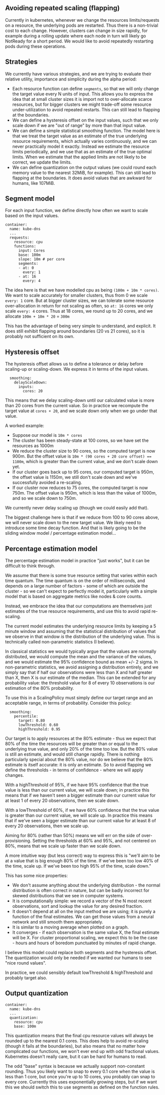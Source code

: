 ## Avoiding repeated scaling (flapping)

Currently in kubernetes, whenever we change the resources limits/requests on a resource, the underlying
pods are restarted.  Thus there is a non-trivial cost to each change.  However, clusters can change in size
rapidly, for example during a rolling update where each node in turn will likely go NotReady for a short period.
We would like to avoid repeatedly restarting pods during these operations.

## Strategies

We currently have various strategies, and we are trying to evaluate their relative utility, importance
and simplicity during the alpha period:

* Each resource function can define `segments`, so that we will only change the target value every N units of input.
  This allows you to express the idea that at small cluster sizes it is import not to over-allocate scarce resources, but
  for bigger clusters we might trade-off some resource under-utilization to avoid repeated restarts.
  This can still lead to flapping at the boundaries.
* We can define a hysteresis offset on the input values, such that we only scale down if we are "out of range" by more than
  that input value.
* We can define a simple statistical smoothing function.  The model here is that we treat the target value as an estimate of
  the true underlying resource requirements, which actually varies continuously, and we can never practically model
  it exactly.  Instead we estimate the resource limits periodically, and we use that as an estimate of the true optimal limits.
  When we estimate that the applied limits are not likely to be correct, we update the limits.
* We can define quantization on the output values (we could round each memory value to the nearest 32MiB, for example).
  This can still lead to flapping at the boundaries.  It does avoid values that are awkward for humans, like 107MiB.

## Segment model

For each input function, we define directly how often we want to scale based on the input values.

```
container:
  name: kube-dns
  ...
  requests:
    resource: cpu
    functions:
      input: Cores
      base: 100m
      slope: 10m # per core
      segments:
      - at: 0
        every: 1
      - at: 16
        every: 4
```

The idea here is that we have modelled cpu as being `(100m + 10m * cores)`.  We want to scale accurately for smaller
clusters, thus from 0 we scale `every: 1` core.  But at bigger cluster sizes, we can tolerate some resource over-allocation in return
for not scaling as often, so `at: 16` cores we only scale `every: 4` cores.  Thus at 18 cores, we round up to 20 cores,
and we allocate `100m + 10m * 20` = `300m` 

This has the advantage of being very simple to understand, and explicit.  It does still exhibit flapping
around boundaries (20 vs 21 cores), so it is probably not sufficient on its own.

## Hysteresis offset

The hysteresis offset allows us to define a tolerance or delay before scaling-up or scaling-down.  We express it
in terms of the input values.

```
  smoothing:
    delayScaleDown:
      inputs:
        cores: 20
```

This means that we delay scaling-down until our calculated value is more than 20 cores from the current value.  So in practice
we recompute the target value at `cores + 20`,  and we scale down only when we go under that value.

A worked example:

* Suppose our model is `10m * cores`
* The cluster has been steady-state at 100 cores, so we have set the resources as 1000m
* We reduce the cluster size to 90 cores, so the computed target is now 900m.  But the offset value is `10m * (90 cores + 20 core offset) == 1100m`,
  which is greater than the current value, and we don't scale down yet.
* If our cluster goes back up to 95 cores, our computed target is 950m, the offset value is 1150m, we still don't scale down
  and we've successfully avoided a re-scaling.
* If our cluster now reduces to 75 cores, the computed target is now 750m.  The offset value is 950m, which is less than the value of 1000m,
  and so we scale down to 750m.

We currently never delay scaling up (though we could easily add that).

The biggest challenge here is that if we reduce from 100 to 90 cores above, we will never scale down to the new target value.
We likely need to introduce some time decay function.  And that is likely going to be the sliding window model / percentage
estimation model...

## Percentage estimation model

The percentage estimation model in practice "just works", but it can be difficult to think through.

We assume that there is some true resource setting that varies within each time quantum.  The time quantum is on the
order of milliseconds, and depends on a large number of factors - some of which are outside the cluster - so we can't expect to perfectly model it, particularly with a simple model that is based on aggregate metrics like nodes & core counts.

Instead, we embrace the idea that our computations are themselves just estimates of the true resource requirements, and use
this to avoid rapid re-scaling.

The current model estimates the underlying resource limits by keeping a 5 minute window and assuming that the statistical
distribution of values that we observe in that window _is_ the distribution of the underlying value.  This is technically
called non-parametric statistics (I believe).

In classical statistics we would typically argue that the values are normally distributed,
we would compute the mean and the variance of the values, and we would estimate the 95% confidence bound as mean +/- 2 sigma.
In non-parametric statistics, we avoid assigning a distribution entirely, and we simply say that if half our observations were
less than X and half greater than X, then X is our estimate of the median.  This can be extended for any probability value:
the threshold value for 8 of every 10 observations is our estimation of the 80% probability.

To use this in a ScalingPolicy must simply define our target range and an acceptable range, in terms of probability.  Consider this policy:

```
  smoothing:
    percentile:
      target: 0.80
      lowThreshold: 0.60
      highThreshold: 0.95
```

Our target is to apply resources at the 80% estimate - thus we expect that 80% of the time the resources will be greater than or equal
to the underlying true value, and only 20% of the time too low.  But the 80% value is still an estimate, and would still change
rapidly.  There is nothing particularly special about the 80% value, nor do we believe that the 80% estimate is itself
accurate: it is only an estimate.  So to avoid flapping we define the thresholds - in terms of confidence - where we will
apply changes.

With a highThreshold of 95%, if we have 95% confidence that the true value is less than our current value, we will scale down; in
practice this means that if we haven't seen a bigger estimate than our current value for at least 1 of every 20 observations, then we scale down.

With a lowThreshold of 60%, if we have 60% confidence that the true value is greater than our current value, we will scale
up.  In practice this means that if we've seen a bigger estimate than our current value for at least 8 of every 20 observations, then we scale up.

Aiming for 80% (rather than 50%) means we will err on the side of over-provisioning.  Setting the thresholds at 60% and 95%,
and not centered on 80%, means that we scale up faster than we scale down.

A more intuitive way (but less correct) way to express this is "we'll aim to be at a value that is big enough 80% of the time.  If we've been too low 40% of the time, scale up.  If we've been too high 95% of the time, scale down."

This has some nice properties:

* We don't assume anything about the underlying distribution - the normal distribution is often correct in nature, but
  can be badly incorrect for skewed distributions that we see in computer systems.
* It is computationally simple: we record a vector of the N most recent observations, sort and lookup the value for any
  desired fraction.
* It doesn't depend at all on the input method we are using; it is purely a function of the final estimates.  We can
  get those values from a neural network and still smooth them appropriately.
* It is similar to a moving average when plotted on a graph.
* It converges - if each observation is the same value X, the final estimate will be X.  For cluster proportional scaling,
  we expect this to be the case - hours and hours of boredom punctuated by minutes of rapid change.

I believe this model could replace both segments and the hysteresis offset.  The quantization would only be needed if we wanted
our humans to see "nice round values".

In practice, we could sensibly default lowThreshold & highThreshold and probably target also.

## Output quantization

```
container:
  name: kube-dns
  ...
  quantization:
    resource: cpu
    base: 100m
```

This quantization means that the final cpu resource values will always be rounded up to the nearest 0.1 cores.  This does help to avoid re-scaling (though it fails at the boundaries), but also means that no matter how complicated our functions, we won't ever end up with odd fractional values.
Kubernetes doesn't really care, but it can be hard for humans to read.

The odd "base" syntax is because we actually support non-constant rounding.  Thus you likely want to snap to every 0.1 core
when the value is less than 1 core, but once you're up to 10 cores, you probably can snap to every core.  Currently this uses exponentially growing steps, but if we want this we should switch this to use segments as defined on the function rules.

